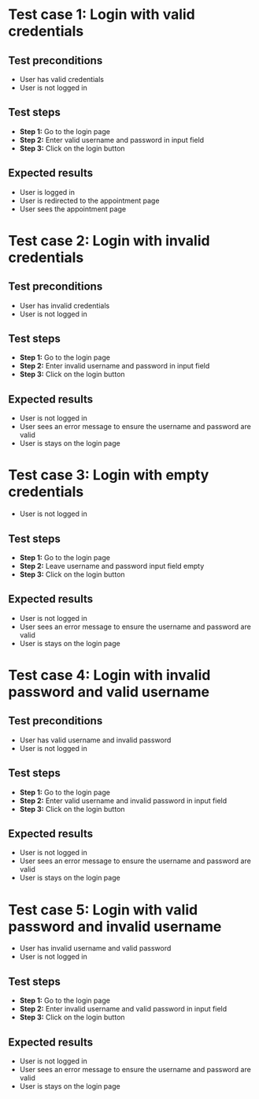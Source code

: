 # Test case 1: Login with valid credentials

## Test preconditions
- User has valid credentials
- User is not logged in

## Test steps
- **Step 1:** Go to the login page
- **Step 2:** Enter valid username and password in input field
- **Step 3:** Click on the login button

## Expected results
- User is logged in
- User is redirected to the appointment page
- User sees the appointment page

# Test case 2: Login with invalid credentials

## Test preconditions
- User has invalid credentials
- User is not logged in

## Test steps
- **Step 1:** Go to the login page
- **Step 2:** Enter invalid username and password in input field
- **Step 3:** Click on the login button

## Expected results
- User is not logged in
- User sees an error message to ensure the username and password are valid
- User is stays on the login page

# Test case 3: Login with empty credentials
- User is not logged in

## Test steps
- **Step 1:** Go to the login page
- **Step 2:** Leave username and password input field empty
- **Step 3:** Click on the login button

## Expected results
- User is not logged in
- User sees an error message to ensure the username and password are valid
- User is stays on the login page

# Test case 4: Login with invalid password and valid username

## Test preconditions
- User has valid username and invalid password
- User is not logged in

## Test steps
- **Step 1:** Go to the login page
- **Step 2:** Enter valid username and invalid password in input field
- **Step 3:** Click on the login button

## Expected results
- User is not logged in
- User sees an error message to ensure the username and password are valid
- User is stays on the login page

# Test case 5: Login with valid password and invalid username
- User has invalid username and valid password
- User is not logged in

## Test steps
- **Step 1:** Go to the login page
- **Step 2:** Enter invalid username and valid password in input field
- **Step 3:** Click on the login button

## Expected results
- User is not logged in
- User sees an error message to ensure the username and password are valid
- User is stays on the login page
